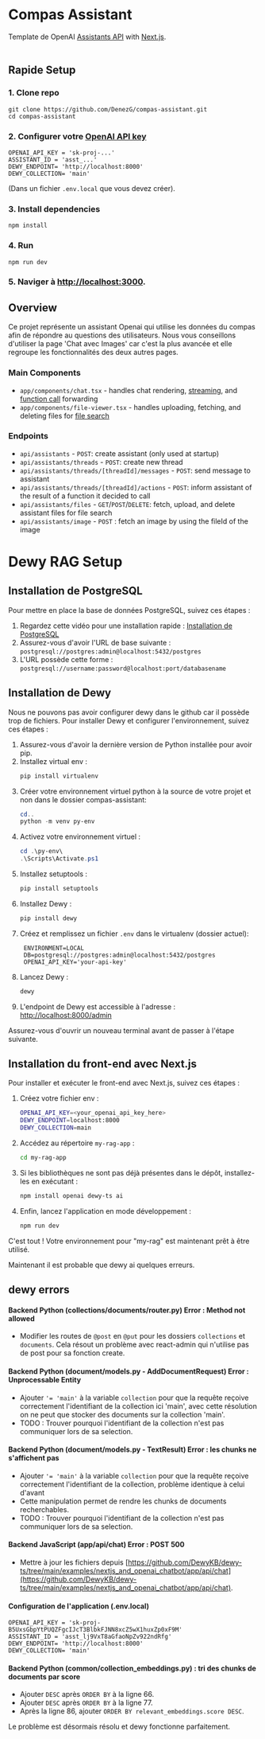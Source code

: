 # Compas Assistant
Template de OpenAI [Assistants API](https://platform.openai.com/docs/assistants/overview) with [Next.js](https://nextjs.org/docs).
<br/>
<br/>


## Rapide Setup

### 1. Clone repo
```shell
git clone https://github.com/DenezG/compas-assistant.git
cd compas-assistant
```

### 2. Configurer votre [OpenAI API key](https://platform.openai.com/api-keys)
```shell
OPENAI_API_KEY = 'sk-proj-...'
ASSISTANT_ID = 'asst_...'
DEWY_ENDPOINT= 'http://localhost:8000'
DEWY_COLLECTION= 'main'
```
(Dans un fichier `.env.local` que vous devez créer).

### 3. Install dependencies
```shell
npm install
```

### 4. Run
```shell
npm run dev
```

### 5. Naviger à [http://localhost:3000](http://localhost:3000).

## Overview

Ce projet représente un assistant Openai qui utilise les données du compas afin de répondre au questions des utilisateurs.
Nous vous conseillons d'utiliser la page 'Chat avec Images' car c'est la plus avancée et elle regroupe les fonctionnalités des deux autres pages.


### Main Components

- `app/components/chat.tsx` - handles chat rendering, [streaming](https://platform.openai.com/docs/assistants/overview?context=with-streaming), and [function call](https://platform.openai.com/docs/assistants/tools/function-calling/quickstart?context=streaming&lang=node.js) forwarding
- `app/components/file-viewer.tsx` - handles uploading, fetching, and deleting files for [file search](https://platform.openai.com/docs/assistants/tools/file-search)

### Endpoints

- `api/assistants` - `POST`: create assistant (only used at startup)
- `api/assistants/threads` - `POST`: create new thread
- `api/assistants/threads/[threadId]/messages` - `POST`: send message to assistant
- `api/assistants/threads/[threadId]/actions` - `POST`: inform assistant of the result of a function it decided to call
- `api/assistants/files` - `GET`/`POST`/`DELETE`: fetch, upload, and delete assistant files for file search
- `api/assistants/image` - `POST` : fetch an image by using the fileId of the image


# Dewy RAG Setup


## Installation de PostgreSQL

Pour mettre en place la base de données PostgreSQL, suivez ces étapes :

1. Regardez cette vidéo pour une installation rapide : [Installation de PostgreSQL](https://www.youtube.com/watch?v=KuQUNHCeKCk)
2. Assurez-vous d'avoir l'URL de base suivante : `postgresql://postgres:admin@localhost:5432/postgres`
3. L'URL possède cette forme : `postgresql://username:password@localhost:port/databasename`

## Installation de Dewy

Nous ne pouvons pas avoir configurer dewy dans le github car il possède trop de fichiers.
Pour installer Dewy et configurer l'environnement, suivez ces étapes :

1. Assurez-vous d'avoir la dernière version de Python installée pour avoir pip.
2. Installez virtual env :
    ```powershell
    pip install virtualenv
    ```
3. Créer votre environnement virtuel python à la source de votre projet et non dans le dossier compas-assistant:
   ```powershell
   cd..
   python -m venv py-env
   ```
4. Activez votre environnement virtuel :
    ```powershell
    cd .\py-env\
    .\Scripts\Activate.ps1
    ```
5. Installez setuptools :
    ```bash
    pip install setuptools
    ```
6. Installez Dewy :
    ```bash
    pip install dewy
    ```
7. Créez et remplissez un fichier `.env` dans le virtualenv (dossier actuel):
   ```env
    ENVIRONMENT=LOCAL
    DB=postgresql://postgres:admin@localhost:5432/postgres
    OPENAI_API_KEY='your-api-key'
   ```
8. Lancez Dewy :
    ```bash
    dewy
    ```
9. L'endpoint de Dewy est accessible à l'adresse : [http://localhost:8000/admin](http://localhost:8000/admin)

Assurez-vous d'ouvrir un nouveau terminal avant de passer à l'étape suivante.

## Installation du front-end avec Next.js

Pour installer et exécuter le front-end avec Next.js, suivez ces étapes :

1. Créez votre fichier env :    
    ```bash
    OPENAI_API_KEY=<your_openai_api_key_here>
    DEWY_ENDPOINT=localhost:8000
    DEWY_COLLECTION=main
    ```
2. Accédez au répertoire `my-rag-app` :
    ```bash
    cd my-rag-app
    ```
3. Si les bibliothèques ne sont pas déjà présentes dans le dépôt, installez-les en exécutant :
    ```bash
    npm install openai dewy-ts ai
    ```
4. Enfin, lancez l'application en mode développement :
    ```bash
    npm run dev
    ```

C'est tout ! Votre environnement pour "my-rag" est maintenant prêt à être utilisé.

Maintenant il est probable que dewy ai quelques erreurs.

## dewy errors

#### Backend Python (collections/documents/router.py) Error : Method not allowed 
- Modifier les routes de `@post` en `@put` pour les dossiers `collections` et `documents`. Cela résout un problème avec react-admin qui n'utilise pas de post pour sa fonction create.
  
#### Backend Python (document/models.py - AddDocumentRequest) Error : Unprocessable Entity
- Ajouter `'= 'main'` à la variable `collection` pour que la requête reçoive correctement l'identifiant de la collection ici 'main', avec cette résolution on ne peut que stocker des documents sur la collection 'main'.
- TODO : Trouver pourquoi l'identifiant de la collection n'est pas communiquer lors de sa selection.

#### Backend Python (document/models.py - TextResult) Error : les chunks ne s'affichent pas
- Ajouter `'= 'main'` à la variable `collection` pour que la requête reçoive correctement l'identifiant de la collection, problème identique à celui d'avant
- Cette manipulation permet de rendre les chunks de documents recherchables.
- TODO : Trouver pourquoi l'identifiant de la collection n'est pas communiquer lors de sa selection.

#### Backend JavaScript (app/api/chat) Error : POST 500
- Mettre à jour les fichiers depuis [https://github.com/DewyKB/dewy-ts/tree/main/examples/nextjs_and_openai_chatbot/app/api/chat](https://github.com/DewyKB/dewy-ts/tree/main/examples/nextjs_and_openai_chatbot/app/api/chat).

#### Configuration de l'application (.env.local)
```env
OPENAI_API_KEY = 'sk-proj-B5UxsGbpYtPUQZFgcIJcT3BlbkFJNN8xcZ5wX1huxZp0xF9M'
ASSISTANT_ID = 'asst_lj9VxT8aGfaoNpZv922ndRfg'
DEWY_ENDPOINT= 'http://localhost:8000'
DEWY_COLLECTION= 'main'
```

#### Backend Python (common/collection_embeddings.py) : tri des chunks de documents par score
  - Ajouter `DESC` après `ORDER BY` à la ligne 66.
  - Ajouter `DESC` après `ORDER BY` à la ligne 77.
  - Après la ligne 86, ajouter `ORDER BY relevant_embeddings.score DESC`.

Le problème est désormais résolu et dewy fonctionne parfaitement.
